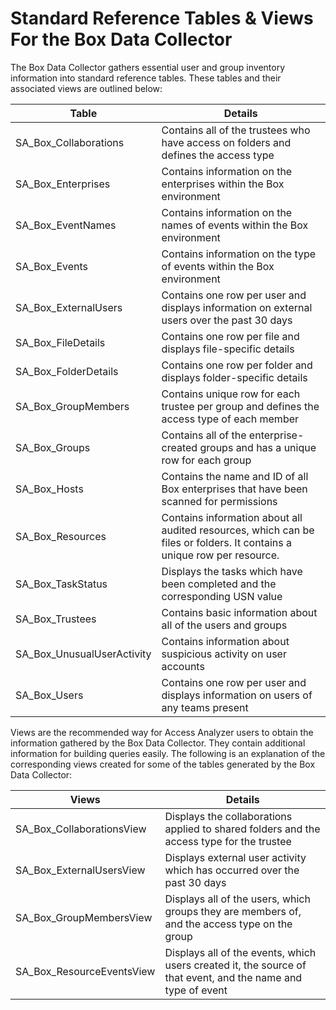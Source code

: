 # Standard Reference Tables & Views For the Box Data Collector

The Box Data Collector gathers essential user and group inventory information into standard reference tables. These tables and their associated views are outlined below:

| Table | Details |
| --- | --- |
| SA_Box_Collaborations | Contains all of the trustees who have access on folders and defines the access type |
| SA_Box_Enterprises | Contains information on the enterprises within the Box environment |
| SA_Box_EventNames | Contains information on the names of events within the Box environment |
| SA_Box_Events | Contains information on the type of events within the Box environment |
| SA_Box_ExternalUsers | Contains one row per user and displays information on external users over the past 30 days |
| SA_Box_FileDetails | Contains one row per file and displays file-specific details |
| SA_Box_FolderDetails | Contains one row per folder and displays folder-specific details |
| SA_Box_GroupMembers | Contains unique row for each trustee per group and defines the access type of each member |
| SA_Box_Groups | Contains all of the enterprise-created groups and has a unique row for each group |
| SA_Box_Hosts | Contains the name and ID of all Box enterprises that have been scanned for permissions |
| SA_Box_Resources | Contains information about all audited resources, which can be files or folders. It contains a unique row per resource. |
| SA_Box_TaskStatus | Displays the tasks which have been completed and the corresponding USN value |
| SA_Box_Trustees | Contains basic information about all of the users and groups |
| SA_Box_UnusualUserActivity | Contains information about suspicious activity on user accounts |
| SA_Box_Users | Contains one row per user and displays information on users of any teams present |

Views are the recommended way for Access Analyzer users to obtain the information gathered by the Box Data Collector. They contain additional information for building queries easily. The following is an explanation of the corresponding views created for some of the tables generated by the Box Data Collector:

| Views | Details |
| --- | --- |
| SA_Box_CollaborationsView | Displays the collaborations applied to shared folders and the access type for the trustee |
| SA_Box_ExternalUsersView | Displays external user activity which has occurred over the past 30 days |
| SA_Box_GroupMembersView | Displays all of the users, which groups they are members of, and the access type on the group |
| SA_Box_ResourceEventsView | Displays all of the events, which users created it, the source of that event, and the name and type of event |

